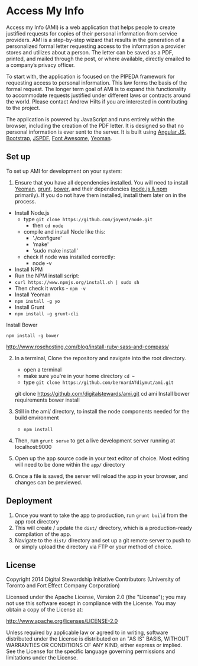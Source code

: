 # Access My Info
Access my Info (AMI) is a web application that helps people to create justified requests for copies of their personal information from service providers. AMI is a step-by-step wizard that results in the generation of a personalized formal letter requesting access to the information a provider stores and utilizes about a person. The letter can be saved as a PDF, printed, and mailed through the post, or where available, directly emailed to a company’s privacy officer.

To start with, the application is focused on the PIPEDA framework for requesting access to personal information. This law forms the basis of the formal request. The longer term goal of AMI is to expand this functionality to accommodate requests justified under different laws or contracts around the world. Please contact Andrew Hilts if you are interested in contributing to the project.

The application is powered by JavaScript and runs entirely within the browser, including the creation of the PDF letter. It is designed so that no personal information is ever sent to the server. It is built using [Angular JS](https://angularjs.org/), [Bootstrap](http://getbootstrap.com/), [JSPDF](http://parall.ax/products/jspdf), [Font Awesome](http://fontawesome.io/), [Yeoman](http://yeoman.io/).

## Set up
To set up AMI for development on your system:

1. Ensure that you have all dependencies installed. You will need to install [Yeoman](http://yeoman.io/), [grunt](http://gruntjs.com/getting-started), [bower](http://bower.io/), and their dependencies ([node.js & npm](http://nodejs.org/) primarily). If you do not have them installed, install them later on in the process.

  - Install Node.js
    - type `git clone https://github.com/joyent/node.git`
      - then `cd node`
    - compile and install Node like this:
      - './configure'
      - 'make'
      - 'sudo make install'
    - check if node was installed correctly:
      - node -v
  - Install NPM
   - Run the NPM install script:
   - `curl https://www.npmjs.org/install.sh | sudo sh`
   - Then check it works
    - `npm -v`
  - Install Yeoman
   - `npm install -g yo`
  - Install Grunt
   - `npm install -g grunt-cli`

Install Bower

    npm install -g bower


http://www.rosehosting.com/blog/install-ruby-sass-and-compass/


2. In a terminal, Clone the repository and navigate into the root directory. 
    - open a terminal
    - make sure you're in your home directory `cd ~`
    - type `git clone https://github.com/bernardATdiymut/ami.git`


    git clone https://github.com/digitalstewards/ami.git
    cd ami
    Install bower requirements
        bower install



3. Still in the ami/ directory, to install the node components needed for the build environment
    - `npm install`

1. Then, run `grunt serve` to get a live development server running at localhost:9000
1. Open up the app source code in your text editor of choice. Most editing will need to be done within the `app/` directory
1. Once a file is saved, the server will reload the app in your browser, and changes can be previewed.

## Deployment
1. Once you want to take the app to production, run `grunt build` from the app root directory
1. This will create / update the `dist/` directory, which is a production-ready compilation of the app.
1. Navigate to the `dist/` directory and set up a git remote server to push to or simply upload the directory via FTP or your method of choice.

## License
Copyright 2014 Digital Stewardship Initiative Contributors (University of Toronto and Fort Effect Company Corporation)

Licensed under the Apache License, Version 2.0 (the "License"); you may not use this software except in compliance with the License. You may obtain a copy of the License at:

http://www.apache.org/licenses/LICENSE-2.0

Unless required by applicable law or agreed to in writing, software distributed under the License is distributed on an "AS IS" BASIS, WITHOUT WARRANTIES OR CONDITIONS OF ANY KIND, either express or implied. See the License for the specific language governing permissions and limitations under the License.
